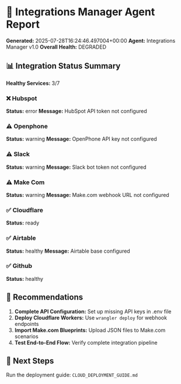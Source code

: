 
# 🤖 Integrations Manager Agent Report

**Generated:** 2025-07-28T16:24:46.497004+00:00
**Agent:** Integrations Manager v1.0
**Overall Health:** DEGRADED

## 📊 Integration Status Summary

**Healthy Services:** 3/7

### ❌ Hubspot
**Status:** error
**Message:** HubSpot API token not configured

### ⚠️ Openphone
**Status:** warning
**Message:** OpenPhone API key not configured

### ⚠️ Slack
**Status:** warning
**Message:** Slack bot token not configured

### ⚠️ Make Com
**Status:** warning
**Message:** Make.com webhook URL not configured

### ✅ Cloudflare
**Status:** ready

### ✅ Airtable
**Status:** healthy
**Message:** Airtable base configured

### ✅ Github
**Status:** healthy

## 🎯 Recommendations

1. **Complete API Configuration:** Set up missing API keys in .env file
2. **Deploy Cloudflare Workers:** Use `wrangler deploy` for webhook endpoints  
3. **Import Make.com Blueprints:** Upload JSON files to Make.com scenarios
4. **Test End-to-End Flow:** Verify complete integration pipeline

## 🚀 Next Steps

Run the deployment guide: `CLOUD_DEPLOYMENT_GUIDE.md`
